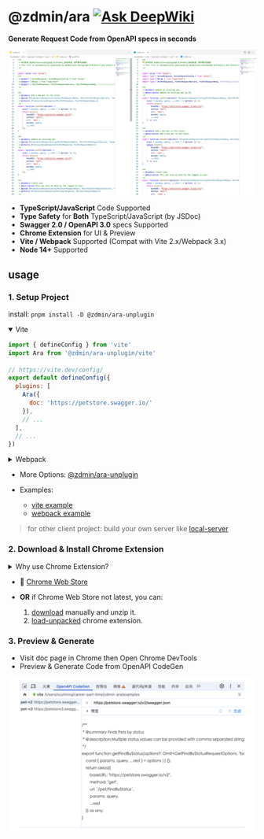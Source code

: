 # @zdmin/ara [![Ask DeepWiki](https://deepwiki.com/badge.svg)](https://deepwiki.com/zdminjs/ara)

**Generate Request Code from OpenAPI specs in seconds**

![TS/JS Code Gen](./docs/images/screenshot-generate-code.png)

- **​​TypeScript/JavaScript** Code Supported
- **Type Safety​​** for **Both** TypeScript/JavaScript (by JSDoc)
- **Swagger 2.0 / OpenAPI 3.0** specs Supported
- **Chrome Extension** for UI & Preview
- **​​Vite / Webpack** Supported (Compat with Vite 2.x/Webpack 3.x)
- **Node 14+** Supported

## usage

### 1. Setup Project

install: `pnpm install -D @zdmin/ara-unplugin`

<details open>

<summary>Vite</summary>

```js
import { defineConfig } from 'vite'
import Ara from '@zdmin/ara-unplugin/vite'

// https://vite.dev/config/
export default defineConfig({
  plugins: [
    Ara({
      doc: 'https://petstore.swagger.io/'
    }),
    // ...
  ],
  // ...
})
```

</details>

<details>

<summary>Webpack</summary>

```js
import Ara from '@zdmin/ara-unplugin/webpack'
// const Ara = require('@zdmin/ara-unplugin/webpack')

export default {
  plugins: [
    Ara({
      doc: 'https://petstore.swagger.io/'
    }),
    // ...
  ],
  // ...
};
```

</details>

- More Options: [@zdmin/ara-unplugin](./packages/unplugin/README.md)

- Examples: 
  - [vite example](./examples/vite)
  - [webpack example](./examples/webpack)

> for other client project: build your own server like [local-server](./packages/local-server/)

### 2. Download & Install Chrome Extension

<details>

<summary>Why use Chrome Extension?</summary>

Since openapi docs behind some auth in common, we use Chrome Extension for getting openapi docs data seamlessly.

</details>

- 🚀 [Chrome Web Store](https://chromewebstore.google.com/detail/openapi-codegen/fjncpcopojccenmapbhicjcgeiabojli)

- **OR** if Chrome Web Store not latest, you can: 
  1. [download](https://cdn.jsdelivr.net/npm/@zdmin/ara-chrome-extension) manually and unzip it.
  2. [load-unpacked](https://developer.chrome.com/docs/extensions/get-started/tutorial/hello-world#load-unpacked) chrome extension.

### 3. Preview & Generate

- Visit doc page in Chrome then Open Chrome DevTools
- Preview & Generate Code from OpenAPI CodeGen

![Preview & Generate Code in Chrome DevTools](./docs/images/screenshot-preview.png)


